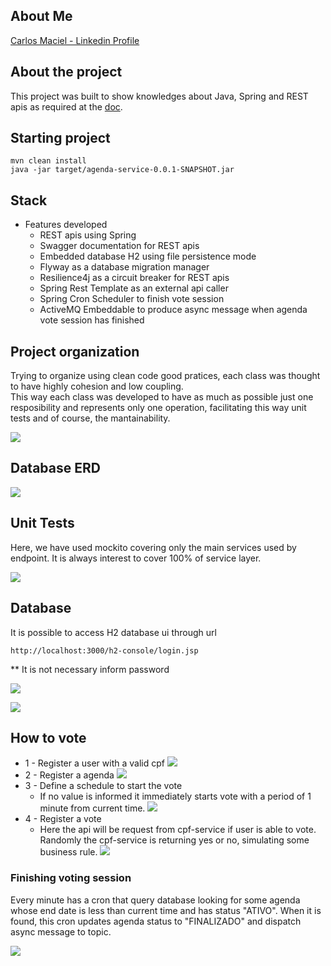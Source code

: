 ## About Me
[Carlos Maciel - Linkedin Profile](https://www.linkedin.com/in/carloshfmaciel/)

## About the project

This project was built to show knowledges about Java, Spring and REST apis as required at the [doc](docs/Desafio_Back.pdf).

## Starting project

```
mvn clean install
java -jar target/agenda-service-0.0.1-SNAPSHOT.jar
```

## Stack

- Features developed
  - REST apis using Spring
  - Swagger documentation for REST apis
  - Embedded database H2 using file persistence mode
  - Flyway as a database migration manager
  - Resilience4j as a circuit breaker for REST apis
  - Spring Rest Template as an external api caller
  - Spring Cron Scheduler to finish vote session
  - ActiveMQ Embeddable to produce async message when agenda vote session has finished

## Project organization

Trying to organize using clean code good pratices, each class was thought to have highly cohesion and low coupling.<br>
This way each class was developed to have as much as possible just one resposibility and represents only one operation, facilitating this way unit tests and of course, the mantainability. 

![](docs/screenshots/0001.jpg)

## Database ERD

![](docs/screenshots/0002.jpg)

## Unit Tests

Here, we have used mockito covering only the main services used by endpoint. It is always interest to cover 100% of service layer.

![](docs/screenshots/0003.jpg)


## Database

It is possible to access H2 database ui through url
```
http://localhost:3000/h2-console/login.jsp
```

** It is not necessary inform password

![](docs/screenshots/0004.jpg)

![](docs/screenshots/0005.jpg)

## How to vote

- 1 - Register a user with a valid cpf
![](docs/screenshots/0007.JPG)
- 2 - Register a agenda
![](docs/screenshots/0008.JPG)
- 3 - Define a schedule to start the vote
  - If no value is informed it immediately starts vote with a period of 1 minute from current time.
![](docs/screenshots/0009.JPG)
- 4 - Register a vote
  - Here the api will be request from cpf-service if user is able to vote. Randomly the cpf-service is returning yes or no, simulating some business rule. 
![](docs/screenshots/0010.JPG)

### Finishing voting session

Every minute has a cron that query database looking for some agenda whose end date is less than current time and has status "ATIVO".
When it is found, this cron updates agenda status to "FINALIZADO" and dispatch async message to topic.

![](docs/screenshots/0006.jpg)
